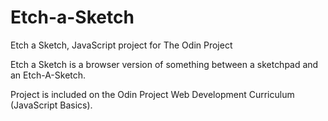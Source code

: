 # Etch-a-Sketch
Etch a Sketch, JavaScript project for The Odin Project

Etch a Sketch is a browser version of something between a sketchpad and an Etch-A-Sketch.

Project is included on the Odin Project Web Development Curriculum (JavaScript Basics).

